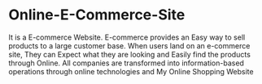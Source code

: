 # Online-E-Commerce-Site

It is a E-commerce Website. E-commerce provides an Easy way to sell products to a large customer base. When users land on an e-commerce site, They can Expect what they are looking and Easily find the products through Online. All companies are transformed into information-based operations through online technologies and My Online Shopping Website
